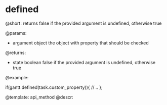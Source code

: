 defined
=============

@short:
	returns false if the provided argument is undefined, otherwise true

@params:

- argument		object			the object with property that should be checked 						

@returns:
- state			boolean			false if the provided argument is undefined, otherwise true



@example:

if(gantt.defined(task.custom_property)){
  // ..
};

@template:	api_method
@descr:

